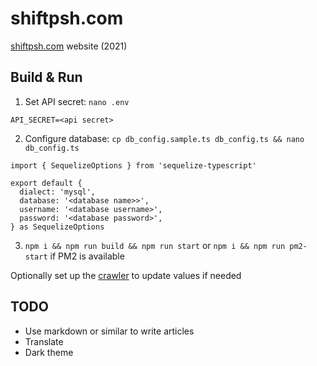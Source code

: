 # shiftpsh.com

[shiftpsh.com](https://shiftpsh.com) website (2021)

## Build & Run

1. Set API secret: `nano .env`

```
API_SECRET=<api secret>
```

2. Configure database: `cp db_config.sample.ts db_config.ts && nano db_config.ts`

```
import { SequelizeOptions } from 'sequelize-typescript'

export default {
  dialect: 'mysql',
  database: '<database name>>',
  username: '<database username>',
  password: '<database password>',
} as SequelizeOptions
```

3. `npm i && npm run build && npm run start` or `npm i && npm run pm2-start` if PM2 is available

Optionally set up the [crawler](https://github.com/shiftpsh/shiftpsh.com-crawler) to update values if needed

## TODO

* Use markdown or similar to write articles
* Translate
* Dark theme
